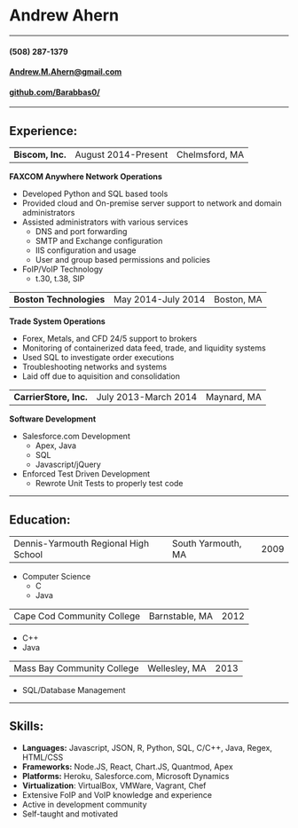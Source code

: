 # Andrew Ahern
---
#### (508) 287-1379
#### Andrew.M.Ahern@gmail.com
#### [github.com/Barabbas0/](https://github.com/Barabbas0/resume)
---
## Experience:
<table>
  <tr>
    <td><b>Biscom, Inc.</b></td>
    <td>August 2014-Present</td>
    <td>Chelmsford, MA</td>
  </tr>
</table>

**FAXCOM Anywhere Network Operations**
+ Developed Python and SQL based tools
+ Provided cloud and On-premise server support to network and domain administrators
+ Assisted administrators with various services
  + DNS and port forwarding
  + SMTP and Exchange configuration
  + IIS configuration and usage
  + User and group based permissions and policies
+ FoIP/VoIP Technology
  + t.30, t.38, SIP

<table>
  <tr>
    <td><b>Boston Technologies</b></td>
    <td>May 2014-July 2014</td>
    <td>Boston, MA</td>
  </tr>
</table>

**Trade System Operations**
+ Forex, Metals, and CFD 24/5 support to brokers
+ Monitoring of containerized data feed, trade, and liquidity systems
+ Used SQL to investigate order executions
+ Troubleshooting networks and systems
+ Laid off due to aquisition and consolidation

<table>
  <tr>
    <td><b>CarrierStore, Inc.</b></td>
    <td>July 2013-March 2014</td>
    <td>Maynard, MA</td>
  </tr>
</table>

**Software Development**
+ Salesforce.com Development
  + Apex, Java
  + SQL
  + Javascript/jQuery
+ Enforced Test Driven Development
  + Rewrote Unit Tests to properly test code

---
## Education:

<table>
  <tr>
    <td>Dennis-Yarmouth Regional High School</td>
    <td>South Yarmouth, MA</td>
    <td>2009</td>
  </tr>
</table>

+ Computer Science
  + C
  + Java

<table>
  <tr>
    <td>Cape Cod Community College</td>
    <td>Barnstable, MA</td>
    <td>2012</td>
  </tr>
</table>

+ C++
+ Java

<table>
  <tr>
    <td>Mass Bay Community College</td>
    <td>Wellesley, MA</td>
    <td>2013</td>
  </tr>
</table>

+ SQL/Database Management

---
## Skills:
+ **Languages:** Javascript, JSON, R, Python, SQL, C/C++, Java, Regex, HTML/CSS
+ **Frameworks:** Node.JS, React, Chart.JS, Quantmod, Apex
+ **Platforms:** Heroku, Salesforce.com, Microsoft Dynamics
+ **Virtualization**: VirtualBox, VMWare, Vagrant, Chef
+ Extensive FoIP and VoIP knowledge and experience
+ Active in development community
+ Self-taught and motivated
